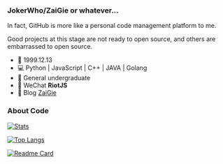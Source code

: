 ### JokerWho/ZaiGie or whatever...

In fact, GitHub is more like a personal code management platform to me.

Good projects at this stage are not ready to open source, and others are embarrassed to open source. 
 
 - 🎂 1999.12.13
 - 💻 Python | JavaScript | C++ | JAVA | Golang
 - 🏫 General undergraduate 
 - 💬 WeChat **RiotJS**
 - 📰 Blog  [ZaiGie](https://www.zaigie.com/)


### About Code

[![Stats](https://github-readme-stats.vercel.app/api?username=jokerwho&show_icons=true&count_private=true&hide=prs)](https://github.com/jokerwho)


[![Top Langs](https://github-readme-stats.vercel.app/api/top-langs/?username=jokerwho&layout=compact)](https://github.com/jokerwho)

[![Readme Card](https://github-readme-stats.vercel.app/api/pin/?username=jokerwho&repo=zfnew_webApi)](https://github.com/jokerwho/zfnew_webApi)